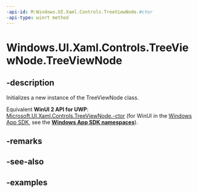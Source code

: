 ```yaml
---
-api-id: M:Windows.UI.Xaml.Controls.TreeViewNode.#ctor
-api-type: winrt method
---
```


<!-- Method syntax.
public TreeViewNode.TreeViewNode()
-->

# Windows.UI.Xaml.Controls.TreeViewNode.TreeViewNode

## -description

Initializes a new instance of the TreeViewNode class.

Equivalent **WinUI 2 API for UWP**: [Microsoft.UI.Xaml.Controls.TreeViewNode.-ctor](/windows/winui/api/microsoft.ui.xaml.controls.treeviewnode.-ctor) (for WinUI in the [Windows App SDK](/windows/apps/windows-app-sdk/), see the **[Windows App SDK namespaces](/windows/windows-app-sdk/api/winrt/)**).

## -remarks

## -see-also

## -examples

